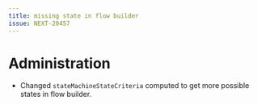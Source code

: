 ```yaml
---
title: missing state in flow builder
issue: NEXT-20457
---
```

# Administration
* Changed `stateMachineStateCriteria` computed to get more possible states in flow builder.
